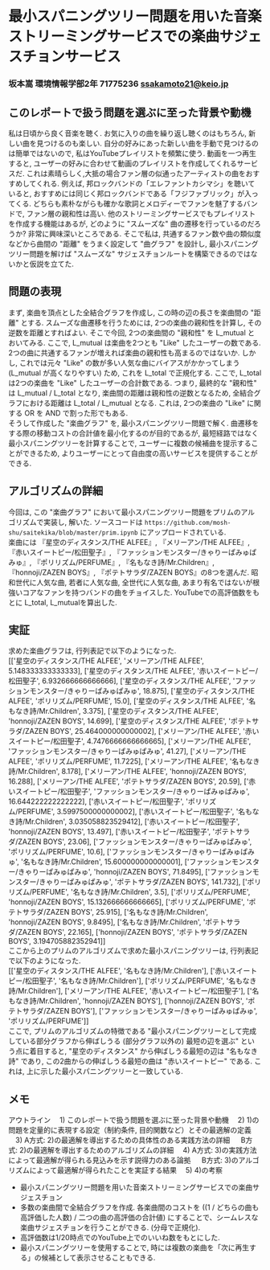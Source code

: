 # 最小スパニングツリー問題を用いた音楽ストリーミングサービスでの楽曲サジェスチョンサービス

### 坂本嵩 環境情報学部2年 71775236 ssakamoto21@keio.jp

## このレポートで扱う問題を選ぶに至った背景や動機 

私は日頃から良く音楽を聴く. お気に入りの曲を繰り返し聴くのはもちろん, 新しい曲を見つけるのも楽しい. 自分の好みにあった新しい曲を手動で見つけるのは簡単ではないので, 私はYouTubeプレイリストを頻繁に使う. 動画を一つ再生すると, ユーザーの好みに合わせて動画のプレイリストを作成してくれるサービスだ. これは素晴らしく,大抵の場合ファン層の似通ったアーティストの曲をおすすめしてくれる. 例えば, 邦ロックバンドの「エレファントカシマシ」を聴いていると, おすすめには同じく邦ロックバンドである「フジファブリック」が入ってくる. どちらも素朴ながらも確かな歌詞とメロディーでファンを魅了するバンドで, ファン層の親和性は高い. 他のストリーミングサービスでもプレイリストを作成する機能はあるが, どのように "スムーズな" 曲の遷移を行っているのだろうか? 非常に興味深いところである. そこで私は, 共通するファン数や曲の類似度などから曲間の "距離" をうまく設定して "曲グラフ" を設計し, 最小スパニングツリー問題を解けば "スムーズな" サジェスチョンルートを構築できるのではないかと仮説を立てた. 

## 問題の表現

まず, 楽曲を頂点とした全結合グラフを作成し, この時の辺の長さを楽曲間の "距離" とする. スムーズな曲遷移を行うためには, 2つの楽曲の親和性を計算し, その逆数を距離とすればよい. そこで今回, 2つの楽曲間の "親和性" を L_mutual とおいてみる. ここで, L_mutual は楽曲を2つとも "Like" したユーザーの数である. 2つの曲に共通するファンが増えれば楽曲の親和性も高まるのではないか. しかし, これでは元々 "Like" の数が多い人気な曲にバイアスがかかってしまう (L_mutual が高くなりやすい) ため, これを L_total で正規化する. ここで, L_total は2つの楽曲を "Like" したユーザーの合計数である. つまり, 最終的な "親和性" は L_mutual / L_total となり, 楽曲間の距離は親和性の逆数となるため, 全結合グラフにおける距離は L_total / L_mutual となる. これは, 2つの楽曲の "Like" に関する OR を AND で割った形でもある.  
そうして作成した "楽曲グラフ" を, 最小スパニングツリー問題で解く. 曲遷移をする際の移動コストの合計値を最小化するのが目的であるが, 最短経路ではなく最小スパニングツリーを計算することで, ユーザーに複数の候補曲を提示することができるため, よりユーザーにとって自由度の高いサービスを提供することができる. 

## アルゴリズムの詳細

今回は, この "楽曲グラフ" において最小スパニングツリー問題をプリムのアルゴリズムで実装し, 解いた. ソースコードは `https://github.com/mosh-shu/saitekika/blob/master/prim.ipynb` にアップロードされている.  
楽曲には 『星空のディスタンス/THE ALFEE』, 『メリーアン/THE ALFEE』, 『赤いスイートピー/松田聖子』, 『ファッションモンスター/きゃりーぱみゅぱみゅ』, 『ポリリズム/PERFUME』, 『名もなき詩/Mr.Children』, 『honnoji/ZAZEN BOYS』, 『ポテトサラダ/ZAZEN BOYS』の8つを選んだ. 昭和世代に人気な曲, 若者に人気な曲, 全世代に人気な曲, あまり有名ではないが根強いコアなファンを持つバンドの曲をチョイスした. YouTubeでの高評価数をもとに L_total, L_mutualを算出した. 

## 実証

求めた楽曲グラフは, 行列表記で以下のようになった.  
[['星空のディスタンス/THE ALFEE', 'メリーアン/THE ALFEE', 5.148333333333333],
 ['星空のディスタンス/THE ALFEE', '赤いスイートピー/松田聖子', 6.932666666666666],
 ['星空のディスタンス/THE ALFEE', 'ファッションモンスター/きゃりーぱみゅぱみゅ', 18.875],
 ['星空のディスタンス/THE ALFEE', 'ポリリズム/PERFUME', 15.0],
 ['星空のディスタンス/THE ALFEE', '名もなき詩/Mr.Children', 3.375],
 ['星空のディスタンス/THE ALFEE', 'honnoji/ZAZEN BOYS', 14.699],
 ['星空のディスタンス/THE ALFEE', 'ポテトサラダ/ZAZEN BOYS', 25.464000000000002],
 ['メリーアン/THE ALFEE', '赤いスイートピー/松田聖子', 4.7476666666666665],
 ['メリーアン/THE ALFEE', 'ファッションモンスター/きゃりーぱみゅぱみゅ', 41.27],
 ['メリーアン/THE ALFEE', 'ポリリズム/PERFUME', 11.7225],
 ['メリーアン/THE ALFEE', '名もなき詩/Mr.Children', 8.178],
 ['メリーアン/THE ALFEE', 'honnoji/ZAZEN BOYS', 16.288],
 ['メリーアン/THE ALFEE', 'ポテトサラダ/ZAZEN BOYS', 20.59],
 ['赤いスイートピー/松田聖子', 'ファッションモンスター/きゃりーぱみゅぱみゅ', 16.644222222222222],
 ['赤いスイートピー/松田聖子', 'ポリリズム/PERFUME', 3.5997500000000002],
 ['赤いスイートピー/松田聖子', '名もなき詩/Mr.Children', 3.035058823529412],
 ['赤いスイートピー/松田聖子', 'honnoji/ZAZEN BOYS', 13.497],
 ['赤いスイートピー/松田聖子', 'ポテトサラダ/ZAZEN BOYS', 23.06],
 ['ファッションモンスター/きゃりーぱみゅぱみゅ', 'ポリリズム/PERFUME', 10.6],
 ['ファッションモンスター/きゃりーぱみゅぱみゅ', '名もなき詩/Mr.Children', 15.600000000000001],
 ['ファッションモンスター/きゃりーぱみゅぱみゅ', 'honnoji/ZAZEN BOYS', 71.8495],
 ['ファッションモンスター/きゃりーぱみゅぱみゅ', 'ポテトサラダ/ZAZEN BOYS', 141.732],
 ['ポリリズム/PERFUME', '名もなき詩/Mr.Children', 3.5],
 ['ポリリズム/PERFUME', 'honnoji/ZAZEN BOYS', 15.132666666666665],
 ['ポリリズム/PERFUME', 'ポテトサラダ/ZAZEN BOYS', 25.915],
 ['名もなき詩/Mr.Children', 'honnoji/ZAZEN BOYS', 9.8495],
 ['名もなき詩/Mr.Children', 'ポテトサラダ/ZAZEN BOYS', 22.165],
 ['honnoji/ZAZEN BOYS', 'ポテトサラダ/ZAZEN BOYS', 3.194705882352941]]  
ここから上のプリムのアルゴリズムで求めた最小スパニングツリーは, 行列表記で以下のようになった.  
 [['星空のディスタンス/THE ALFEE', '名もなき詩/Mr.Children'], ['赤いスイートピー/松田聖子', '名もなき詩/Mr.Children'], ['ポリリズム/PERFUME', '名もなき詩/Mr.Children'], ['メリーアン/THE ALFEE', '赤いスイートピー/松田聖子'], ['名もなき詩/Mr.Children', 'honnoji/ZAZEN BOYS'], ['honnoji/ZAZEN BOYS', 'ポテトサラダ/ZAZEN BOYS'], ['ファッションモンスター/きゃりーぱみゅぱみゅ', 'ポリリズム/PERFUME']]  
ここで, プリムのアルゴリズムの特徴である "最小スパニングツリーとして完成している部分グラフから伸ばしうる (部分グラフ以外の) 最短の辺を選ぶ" という点に着目すると,  "星空のディスタンス" から伸ばしうる最短の辺は "名もなき詩" であり, この2曲からの伸ばしうる最短の曲は "赤いスイートピー" である. これは, 上に示した最小スパニングツリーと一致している. 

## メモ

アウトライン
　1) このレポートで扱う問題を選ぶに至った背景や動機 
　2) 1)の問題を定量的に表現する設定（制約条件, 目的関数など）とその最適解の定義
　3) A方式: 2)の最適解を導出するための具体性のある実践方法の詳細
　 B方式: 2)の最適解を導出するためのアルゴリズムの詳細
　4) A方式: 3)の実践方法によって最適解が得られる見込みを示す説得力のある論拠
　 B方式: 3)のアルゴリズムによって最適解が得られたことを実証する結果
　5) 4)の考察

- 最小スパニングツリー問題を用いた音楽ストリーミングサービスでの楽曲サジェスチョン
- 多数の楽曲間で全結合グラフを作成. 各楽曲間のコストを ((1 / どちらの曲も高評価した人数) / 二つの曲の高評価の合計値)  にすることで、シームレスな楽曲サジェスチョンを行うことができる. (分母で正規化). 
- 高評価数は1/20時点でのYouTube上でのいいね数をもとにした. 
- 最小スパニングツリーを使用することで, 時には複数の楽曲を「次に再生する」の候補として表示させることもできる. 
